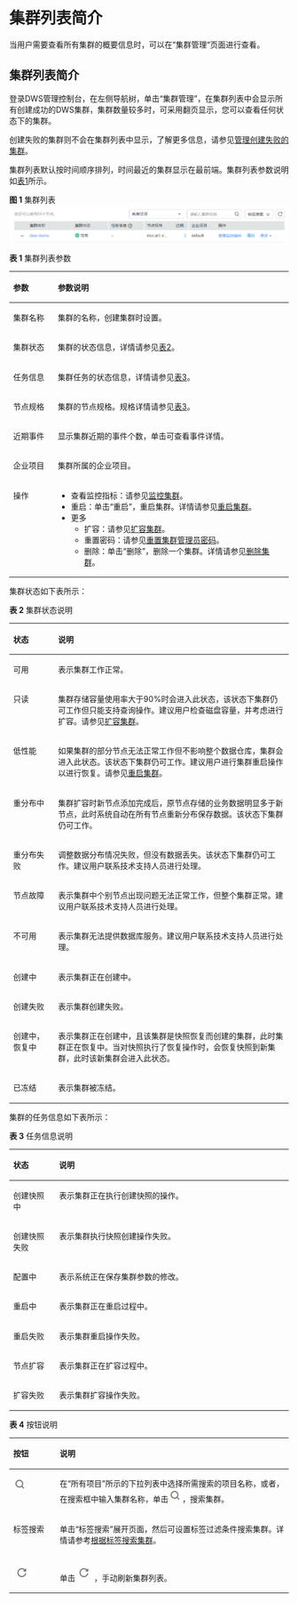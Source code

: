 # 集群列表简介<a name="dws_01_0020"></a>

当用户需要查看所有集群的概要信息时，可以在“集群管理“页面进行查看。

## 集群列表简介<a name="section1864014116328"></a>

登录DWS管理控制台，在左侧导航树，单击“集群管理”，在集群列表中会显示所有创建成功的DWS集群，集群数量较多时，可采用翻页显示，您可以查看任何状态下的集群。

创建失败的集群则不会在集群列表中显示，了解更多信息，请参见[管理创建失败的集群](管理创建失败的集群.md)。

集群列表默认按时间顺序排列，时间最近的集群显示在最前端。集群列表参数说明如[表1](#table3950169215120)所示。

**图 1**  集群列表<a name="fig5645114433114"></a>  
![](figures/集群列表.png "集群列表")

**表 1**  集群列表参数

<a name="table3950169215120"></a>
<table><thead align="left"><tr id="row2555468715120"><th class="cellrowborder" valign="top" width="15.950000000000001%" id="mcps1.2.3.1.1"><p id="p4021197415120"><a name="p4021197415120"></a><a name="p4021197415120"></a>参数</p>
</th>
<th class="cellrowborder" valign="top" width="84.05%" id="mcps1.2.3.1.2"><p id="p3594448915120"><a name="p3594448915120"></a><a name="p3594448915120"></a>参数说明</p>
</th>
</tr>
</thead>
<tbody><tr id="row3067086316226"><td class="cellrowborder" valign="top" width="15.950000000000001%" headers="mcps1.2.3.1.1 "><p id="p4535230516226"><a name="p4535230516226"></a><a name="p4535230516226"></a>集群名称</p>
</td>
<td class="cellrowborder" valign="top" width="84.05%" headers="mcps1.2.3.1.2 "><p id="p186225616226"><a name="p186225616226"></a><a name="p186225616226"></a>集群的名称，创建集群时设置。</p>
</td>
</tr>
<tr id="row4848715816226"><td class="cellrowborder" valign="top" width="15.950000000000001%" headers="mcps1.2.3.1.1 "><p id="p2038980616226"><a name="p2038980616226"></a><a name="p2038980616226"></a>集群状态</p>
</td>
<td class="cellrowborder" valign="top" width="84.05%" headers="mcps1.2.3.1.2 "><p id="p4372926616226"><a name="p4372926616226"></a><a name="p4372926616226"></a>集群的状态信息，详情请参见<a href="#table344018476323">表2</a>。</p>
</td>
</tr>
<tr id="row79178716226"><td class="cellrowborder" valign="top" width="15.950000000000001%" headers="mcps1.2.3.1.1 "><p id="p336023416226"><a name="p336023416226"></a><a name="p336023416226"></a>任务信息</p>
</td>
<td class="cellrowborder" valign="top" width="84.05%" headers="mcps1.2.3.1.2 "><p id="p4130844516226"><a name="p4130844516226"></a><a name="p4130844516226"></a>集群任务的状态信息，详情请参见<a href="#table14807124711323">表3</a>。</p>
</td>
</tr>
<tr id="row3434627416226"><td class="cellrowborder" valign="top" width="15.950000000000001%" headers="mcps1.2.3.1.1 "><p id="p3691952116226"><a name="p3691952116226"></a><a name="p3691952116226"></a>节点规格</p>
</td>
<td class="cellrowborder" valign="top" width="84.05%" headers="mcps1.2.3.1.2 "><p id="p4620786916226"><a name="p4620786916226"></a><a name="p4620786916226"></a>集群的节点规格。规格详情请参见<a href="创建集群.md#table769991118142">表3</a>。</p>
</td>
</tr>
<tr id="row4007178116226"><td class="cellrowborder" valign="top" width="15.950000000000001%" headers="mcps1.2.3.1.1 "><p id="p961872516226"><a name="p961872516226"></a><a name="p961872516226"></a>近期事件</p>
</td>
<td class="cellrowborder" valign="top" width="84.05%" headers="mcps1.2.3.1.2 "><p id="p2136293316226"><a name="p2136293316226"></a><a name="p2136293316226"></a>显示集群近期的事件个数，单击可查看事件详情。</p>
</td>
</tr>
<tr id="row2563272716226"><td class="cellrowborder" valign="top" width="15.950000000000001%" headers="mcps1.2.3.1.1 "><p id="p6672022516226"><a name="p6672022516226"></a><a name="p6672022516226"></a>企业项目</p>
</td>
<td class="cellrowborder" valign="top" width="84.05%" headers="mcps1.2.3.1.2 "><p id="p860441416226"><a name="p860441416226"></a><a name="p860441416226"></a>集群所属的企业项目。</p>
</td>
</tr>
<tr id="row1241899616226"><td class="cellrowborder" valign="top" width="15.950000000000001%" headers="mcps1.2.3.1.1 "><p id="p3154882516226"><a name="p3154882516226"></a><a name="p3154882516226"></a>操作</p>
</td>
<td class="cellrowborder" valign="top" width="84.05%" headers="mcps1.2.3.1.2 "><a name="ul8157907161719"></a><a name="ul8157907161719"></a><ul id="ul8157907161719"><li>查看监控指标：请参见<a href="监控集群.md">监控集群</a>。</li><li>重启：单击<span class="uicontrol" id="uicontrol11889982194825"><a name="uicontrol11889982194825"></a><a name="uicontrol11889982194825"></a>“重启”</span>，重启集群。详情请参见<a href="重启集群.md">重启集群</a>。</li><li>更多<a name="ul63475607161741"></a><a name="ul63475607161741"></a><ul id="ul63475607161741"><li>扩容：请参见<a href="扩容集群.md">扩容集群</a>。</li><li>重置密码：请参见<a href="重置集群管理员密码.md">重置集群管理员密码</a>。</li><li>删除：单击<span class="uicontrol" id="uicontrol19202854164233"><a name="uicontrol19202854164233"></a><a name="uicontrol19202854164233"></a>“删除”</span>，删除一个集群。详情请参见<a href="删除集群.md">删除集群</a>。</li></ul>
</li></ul>
</td>
</tr>
</tbody>
</table>

集群状态如下表所示：

**表 2**  集群状态说明

<a name="table344018476323"></a>
<table><thead align="left"><tr id="row7467447173216"><th class="cellrowborder" valign="top" width="16.07%" id="mcps1.2.3.1.1"><p id="p5491847123220"><a name="p5491847123220"></a><a name="p5491847123220"></a><strong id="b1849634713324"><a name="b1849634713324"></a><a name="b1849634713324"></a>状态</strong></p>
</th>
<th class="cellrowborder" valign="top" width="83.93%" id="mcps1.2.3.1.2"><p id="p17505134714326"><a name="p17505134714326"></a><a name="p17505134714326"></a><strong id="b1951264713218"><a name="b1951264713218"></a><a name="b1951264713218"></a>说明</strong></p>
</th>
</tr>
</thead>
<tbody><tr id="row952284720329"><td class="cellrowborder" valign="top" width="16.07%" headers="mcps1.2.3.1.1 "><p id="p105311547193216"><a name="p105311547193216"></a><a name="p105311547193216"></a>可用</p>
</td>
<td class="cellrowborder" valign="top" width="83.93%" headers="mcps1.2.3.1.2 "><p id="p554094714326"><a name="p554094714326"></a><a name="p554094714326"></a>表示集群工作正常。</p>
</td>
</tr>
<tr id="row135451047193216"><td class="cellrowborder" valign="top" width="16.07%" headers="mcps1.2.3.1.1 "><p id="p155413470325"><a name="p155413470325"></a><a name="p155413470325"></a>只读</p>
</td>
<td class="cellrowborder" valign="top" width="83.93%" headers="mcps1.2.3.1.2 "><p id="p1156694703214"><a name="p1156694703214"></a><a name="p1156694703214"></a>集群存储容量使用率大于90%时会进入此状态，该状态下集群仍可工作但只能支持查询操作。建议用户检查磁盘容量，并考虑进行扩容。请参见<a href="扩容集群.md">扩容集群</a>。</p>
</td>
</tr>
<tr id="row457484763217"><td class="cellrowborder" valign="top" width="16.07%" headers="mcps1.2.3.1.1 "><p id="p145833473325"><a name="p145833473325"></a><a name="p145833473325"></a>低性能</p>
</td>
<td class="cellrowborder" valign="top" width="83.93%" headers="mcps1.2.3.1.2 "><p id="p16591747203211"><a name="p16591747203211"></a><a name="p16591747203211"></a>如果集群的部分节点无法正常工作但不影响整个数据仓库，集群会进入此状态。该状态下集群仍可工作。建议用户进行集群重启操作以进行恢复。请参见<a href="重启集群.md">重启集群</a>。</p>
</td>
</tr>
<tr id="row1600154714320"><td class="cellrowborder" valign="top" width="16.07%" headers="mcps1.2.3.1.1 "><p id="p1860813470320"><a name="p1860813470320"></a><a name="p1860813470320"></a>重分布中</p>
</td>
<td class="cellrowborder" valign="top" width="83.93%" headers="mcps1.2.3.1.2 "><p id="p10617104793217"><a name="p10617104793217"></a><a name="p10617104793217"></a>集群扩容时新节点添加完成后，原节点存储的业务数据明显多于新节点，此时系统自动在所有节点重新分布保存数据。该状态下集群仍可工作。</p>
</td>
</tr>
<tr id="row5621204793218"><td class="cellrowborder" valign="top" width="16.07%" headers="mcps1.2.3.1.1 "><p id="p20628174743220"><a name="p20628174743220"></a><a name="p20628174743220"></a>重分布失败</p>
</td>
<td class="cellrowborder" valign="top" width="83.93%" headers="mcps1.2.3.1.2 "><p id="p206356473329"><a name="p206356473329"></a><a name="p206356473329"></a>调整数据分布情况失败，但没有数据丢失。该状态下集群仍可工作。建议用户联系技术支持人员进行处理。</p>
</td>
</tr>
<tr id="row2639047183212"><td class="cellrowborder" valign="top" width="16.07%" headers="mcps1.2.3.1.1 "><p id="p06487471323"><a name="p06487471323"></a><a name="p06487471323"></a>节点故障</p>
</td>
<td class="cellrowborder" valign="top" width="83.93%" headers="mcps1.2.3.1.2 "><p id="p136562047133218"><a name="p136562047133218"></a><a name="p136562047133218"></a>表示集群中个别节点出现问题无法正常工作，但整个集群正常。建议用户联系技术支持人员进行处理。</p>
</td>
</tr>
<tr id="row1966054714329"><td class="cellrowborder" valign="top" width="16.07%" headers="mcps1.2.3.1.1 "><p id="p266984710320"><a name="p266984710320"></a><a name="p266984710320"></a>不可用</p>
</td>
<td class="cellrowborder" valign="top" width="83.93%" headers="mcps1.2.3.1.2 "><p id="p186791347173217"><a name="p186791347173217"></a><a name="p186791347173217"></a>表示集群无法提供数据库服务。建议用户联系技术支持人员进行处理。</p>
</td>
</tr>
<tr id="row106841547183214"><td class="cellrowborder" valign="top" width="16.07%" headers="mcps1.2.3.1.1 "><p id="p1969354711323"><a name="p1969354711323"></a><a name="p1969354711323"></a>创建中</p>
</td>
<td class="cellrowborder" valign="top" width="83.93%" headers="mcps1.2.3.1.2 "><p id="p117011847113211"><a name="p117011847113211"></a><a name="p117011847113211"></a>表示集群正在创建中。</p>
</td>
</tr>
<tr id="row2705134711324"><td class="cellrowborder" valign="top" width="16.07%" headers="mcps1.2.3.1.1 "><p id="p117191747123211"><a name="p117191747123211"></a><a name="p117191747123211"></a>创建失败</p>
</td>
<td class="cellrowborder" valign="top" width="83.93%" headers="mcps1.2.3.1.2 "><p id="p672894711324"><a name="p672894711324"></a><a name="p672894711324"></a>表示集群创建失败。</p>
</td>
</tr>
<tr id="row97338474329"><td class="cellrowborder" valign="top" width="16.07%" headers="mcps1.2.3.1.1 "><p id="p07411847113220"><a name="p07411847113220"></a><a name="p07411847113220"></a>创建中，恢复中</p>
</td>
<td class="cellrowborder" valign="top" width="83.93%" headers="mcps1.2.3.1.2 "><p id="p67492047133214"><a name="p67492047133214"></a><a name="p67492047133214"></a>表示集群正在创建中，且该集群是快照恢复而创建的集群，此时集群正在恢复中。当对快照执行了恢复操作时，会恢复快照到新集群，此时该新集群会进入此状态。</p>
</td>
</tr>
<tr id="row87541047163216"><td class="cellrowborder" valign="top" width="16.07%" headers="mcps1.2.3.1.1 "><p id="p167621847113211"><a name="p167621847113211"></a><a name="p167621847113211"></a>已冻结</p>
</td>
<td class="cellrowborder" valign="top" width="83.93%" headers="mcps1.2.3.1.2 "><p id="p1772247163216"><a name="p1772247163216"></a><a name="p1772247163216"></a>表示集群被冻结。</p>
</td>
</tr>
</tbody>
</table>

集群的任务信息如下表所示：

**表 3**  任务信息说明

<a name="table14807124711323"></a>
<table><thead align="left"><tr id="row17827194743213"><th class="cellrowborder" valign="top" width="16.41%" id="mcps1.2.3.1.1"><p id="p14831184753216"><a name="p14831184753216"></a><a name="p14831184753216"></a><strong id="b1483316477323"><a name="b1483316477323"></a><a name="b1483316477323"></a>状态</strong></p>
</th>
<th class="cellrowborder" valign="top" width="83.59%" id="mcps1.2.3.1.2"><p id="p128371347163220"><a name="p128371347163220"></a><a name="p128371347163220"></a><strong id="b7840174793210"><a name="b7840174793210"></a><a name="b7840174793210"></a>说明</strong></p>
</th>
</tr>
</thead>
<tbody><tr id="row17844194783220"><td class="cellrowborder" valign="top" width="16.41%" headers="mcps1.2.3.1.1 "><p id="p38489474328"><a name="p38489474328"></a><a name="p38489474328"></a>创建快照中</p>
</td>
<td class="cellrowborder" valign="top" width="83.59%" headers="mcps1.2.3.1.2 "><p id="p98542047153210"><a name="p98542047153210"></a><a name="p98542047153210"></a>表示集群正在执行创建快照的操作。</p>
</td>
</tr>
<tr id="row1785714479326"><td class="cellrowborder" valign="top" width="16.41%" headers="mcps1.2.3.1.1 "><p id="p7862147193210"><a name="p7862147193210"></a><a name="p7862147193210"></a>创建快照失败</p>
</td>
<td class="cellrowborder" valign="top" width="83.59%" headers="mcps1.2.3.1.2 "><p id="p1286814714328"><a name="p1286814714328"></a><a name="p1286814714328"></a>表示集群执行快照创建操作失败。</p>
</td>
</tr>
<tr id="row11870134719324"><td class="cellrowborder" valign="top" width="16.41%" headers="mcps1.2.3.1.1 "><p id="p12875194715326"><a name="p12875194715326"></a><a name="p12875194715326"></a>配置中</p>
</td>
<td class="cellrowborder" valign="top" width="83.59%" headers="mcps1.2.3.1.2 "><p id="p1287914712322"><a name="p1287914712322"></a><a name="p1287914712322"></a>表示系统正在保存集群参数的修改。</p>
</td>
</tr>
<tr id="row48815471322"><td class="cellrowborder" valign="top" width="16.41%" headers="mcps1.2.3.1.1 "><p id="p1188594733212"><a name="p1188594733212"></a><a name="p1188594733212"></a>重启中</p>
</td>
<td class="cellrowborder" valign="top" width="83.59%" headers="mcps1.2.3.1.2 "><p id="p188904479327"><a name="p188904479327"></a><a name="p188904479327"></a>表示集群正在重启过程中。</p>
</td>
</tr>
<tr id="row78921647123215"><td class="cellrowborder" valign="top" width="16.41%" headers="mcps1.2.3.1.1 "><p id="p48961447183219"><a name="p48961447183219"></a><a name="p48961447183219"></a>重启失败</p>
</td>
<td class="cellrowborder" valign="top" width="83.59%" headers="mcps1.2.3.1.2 "><p id="p1990011478328"><a name="p1990011478328"></a><a name="p1990011478328"></a>表示集群重启操作失败。</p>
</td>
</tr>
<tr id="row15902164714327"><td class="cellrowborder" valign="top" width="16.41%" headers="mcps1.2.3.1.1 "><p id="p1690554743210"><a name="p1690554743210"></a><a name="p1690554743210"></a>节点扩容</p>
</td>
<td class="cellrowborder" valign="top" width="83.59%" headers="mcps1.2.3.1.2 "><p id="p19911447193216"><a name="p19911447193216"></a><a name="p19911447193216"></a>表示集群正在扩容过程中。</p>
</td>
</tr>
<tr id="row119151247113219"><td class="cellrowborder" valign="top" width="16.41%" headers="mcps1.2.3.1.1 "><p id="p199221947183217"><a name="p199221947183217"></a><a name="p199221947183217"></a>扩容失败</p>
</td>
<td class="cellrowborder" valign="top" width="83.59%" headers="mcps1.2.3.1.2 "><p id="p793318470327"><a name="p793318470327"></a><a name="p793318470327"></a>表示集群扩容操作失败。</p>
</td>
</tr>
</tbody>
</table>

**表 4**  按钮说明

<a name="table14995478145753"></a>
<table><thead align="left"><tr id="row34648328145753"><th class="cellrowborder" valign="top" width="16.650000000000002%" id="mcps1.2.3.1.1"><p id="p25698260145753"><a name="p25698260145753"></a><a name="p25698260145753"></a>按钮</p>
</th>
<th class="cellrowborder" valign="top" width="83.35000000000001%" id="mcps1.2.3.1.2"><p id="p1184341145753"><a name="p1184341145753"></a><a name="p1184341145753"></a>说明</p>
</th>
</tr>
</thead>
<tbody><tr id="row60954660145753"><td class="cellrowborder" valign="top" width="16.650000000000002%" headers="mcps1.2.3.1.1 "><p id="p1171986415013"><a name="p1171986415013"></a><a name="p1171986415013"></a><a name="image145412311186"></a><a name="image145412311186"></a><span><img id="image145412311186" src="figures/icon_dws_search_cluster_02.png"></span></p>
</td>
<td class="cellrowborder" valign="top" width="83.35000000000001%" headers="mcps1.2.3.1.2 "><p id="p2095556215013"><a name="p2095556215013"></a><a name="p2095556215013"></a>在<span class="parmvalue" id="parmvalue19193114153513"><a name="parmvalue19193114153513"></a><a name="parmvalue19193114153513"></a>“所有项目”</span>所示的下拉列表中选择所需搜索的项目名称，或者，在搜索框中输入集群名称，单击<a name="image913333811816"></a><a name="image913333811816"></a><span><img id="image913333811816" src="figures/icon_dws_search_cluster_02.png"></span>，搜索集群。</p>
</td>
</tr>
<tr id="row5392135513410"><td class="cellrowborder" valign="top" width="16.650000000000002%" headers="mcps1.2.3.1.1 "><p id="p1427711183519"><a name="p1427711183519"></a><a name="p1427711183519"></a>标签搜索</p>
</td>
<td class="cellrowborder" valign="top" width="83.35000000000001%" headers="mcps1.2.3.1.2 "><p id="p73922551348"><a name="p73922551348"></a><a name="p73922551348"></a>单击<span class="uicontrol" id="uicontrol44951351125611"><a name="uicontrol44951351125611"></a><a name="uicontrol44951351125611"></a>“标签搜索”</span>展开页面，然后可设置标签过滤条件搜索集群。详情请参考<a href="标签管理.md#section887643535616">根据标签搜索集群</a>。</p>
</td>
</tr>
<tr id="row62041377145753"><td class="cellrowborder" valign="top" width="16.650000000000002%" headers="mcps1.2.3.1.1 "><p id="p5049056515013"><a name="p5049056515013"></a><a name="p5049056515013"></a><a name="image1163515308616"></a><a name="image1163515308616"></a><span><img id="image1163515308616" src="figures/icon_dws_refresh_02.png"></span></p>
</td>
<td class="cellrowborder" valign="top" width="83.35000000000001%" headers="mcps1.2.3.1.2 "><p id="p3196483515013"><a name="p3196483515013"></a><a name="p3196483515013"></a>单击<a name="image8968728474"></a><a name="image8968728474"></a><span><img id="image8968728474" src="figures/icon_dws_refresh_02.png"></span>，手动刷新集群列表。</p>
</td>
</tr>
</tbody>
</table>

